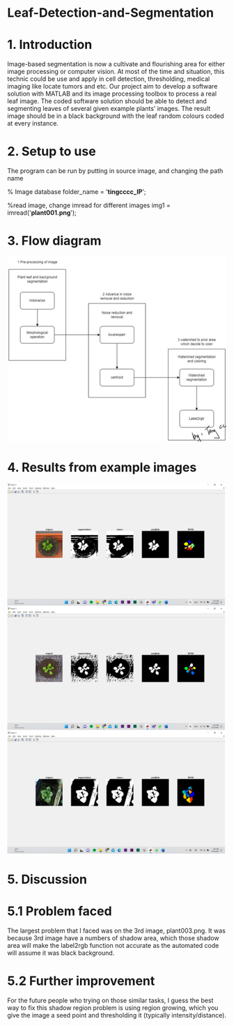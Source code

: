 # Leaf-Detection-and-Segmentation
# 1. Introduction
Image-based segmentation is now a cultivate and flourishing area for either image processing or computer vision. At most of the time and situation, this technic could be use and apply in cell detection, thresholding, medical imaging like locate tumors and etc. 
Our project aim to develop a software solution with MATLAB and its image processing toolbox to process a real leaf image. The coded software solution should be able to detect and segmenting leaves of several given example plants’ images. The result image should be in a black background with the leaf random colours coded at every instance.


# 2. Setup to use
The program can be run by putting in source image, and changing the path name

% Image database
folder_name = '**tingcccc_IP**';

%read image, change imread for different images
img1           = imread('**plant001.png**');

# 3. Flow diagram
<img src="flow-diagram.jpg" alt="Watershed Approach" width="600" />


# 4. Results from example images
<img src="Result/Screenshot (244).png" alt="Watershed Approach" width="500" />
<img src="Result/Screenshot (245).png" alt="Watershed Approach" width="500" />
<img src="Result/Screenshot (246).png" alt="Watershed Approach" width="500" />

# 5. Discussion
# 5.1 Problem faced 
The largest problem that I faced was on the 3rd image, plant003.png. It was because 3rd image have a numbers of shadow area, which those shadow area will make the label2rgb function not accurate as the automated code will assume it was black background. 

# 5.2 Further improvement
For the future people who trying on those similar tasks, I guess the best way to fix this shadow region problem is using region growing, which you give the image a seed point and thresholding it (typically intensity/distance).

